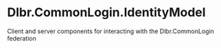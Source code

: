 # Dlbr.CommonLogin.IdentityModel
Client and server components for interacting with the Dlbr.CommonLogin federation
